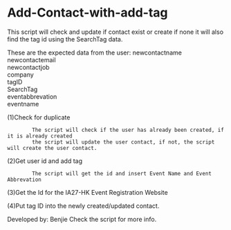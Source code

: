 # Add-Contact-with-add-tag

This script will check and update if contact exist or create if none it will also find the tag id using the SearchTag data.

These are the expected data from the user: newcontactname
	newcontactemail\
	newcontactjob\
	company\
	tagID\
	SearchTag\
	eventabbrevation\
	eventname

(1)Check for duplicate

			The script will check if the user has already been created, if it is already created
			the script will update the user contact, if not, the script will create the user contact.

(2)Get user id and add tag

			The script will get the id and insert Event Name and Event Abbrevation

(3)Get the Id for the IA27-HK Event Registration Website

(4)Put tag ID into the newly created/updated contact.



  Developed by: Benjie
  Check the script for more info.
